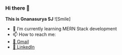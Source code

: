 ### Hi there 👋


**This is Gnanasurya SJ** 
![Smile]

- 🌱 I’m currently learning MERN Stack development
- 📫 How to reach me: 
- [📧 Gmail](surya9901@gmail.com)
- [💬 LinkedIn](https://www.linkedin.com/in/gnanasurya-sj-93021628)


